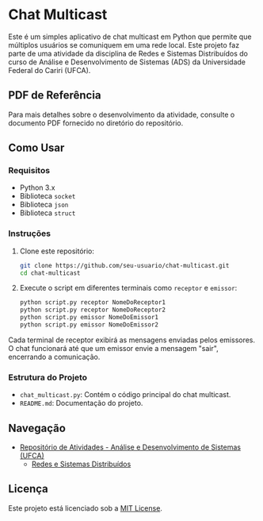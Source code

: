 # Chat Multicast
Este é um simples aplicativo de chat multicast em Python que permite que múltiplos usuários se comuniquem em uma rede local. Este projeto faz parte de uma atividade da disciplina de Redes e Sistemas Distribuídos do curso de Análise e Desenvolvimento de Sistemas (ADS) da Universidade Federal do Cariri (UFCA).

## PDF de Referência
Para mais detalhes sobre o desenvolvimento da atividade, consulte o documento PDF fornecido no diretório do repositório.

## Como Usar

### Requisitos

- Python 3.x
- Biblioteca `socket`
- Biblioteca `json`
- Biblioteca `struct`

### Instruções

1. Clone este repositório:

    ```sh
    git clone https://github.com/seu-usuario/chat-multicast.git
    cd chat-multicast
    ```

2. Execute o script em diferentes terminais como `receptor` e `emissor`:

    ```sh
    python script.py receptor NomeDoReceptor1
    python script.py receptor NomeDoReceptor2
    python script.py emissor NomeDoEmissor1
    python script.py emissor NomeDoEmissor2
    ```

Cada terminal de receptor exibirá as mensagens enviadas pelos emissores. O chat funcionará até que um emissor envie a mensagem "sair", encerrando a comunicação.

### Estrutura do Projeto

- `chat_multicast.py`: Contém o código principal do chat multicast.
- `README.md`: Documentação do projeto.

## Navegação
* [Repositório de Atividades - Análise e Desenvolvimento de Sistemas (UFCA)](https://github.com/devitruvius/college-repository)
    * [Redes e Sistemas Distribuídos](https://github.com/devitruvius/ADS-distributed-networks-systems)

## Licença

Este projeto está licenciado sob a [MIT License](LICENSE).
